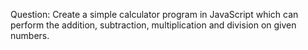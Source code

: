 Question: Create a simple calculator program in JavaScript which can perform the addition, subtraction, multiplication and division on given numbers.
